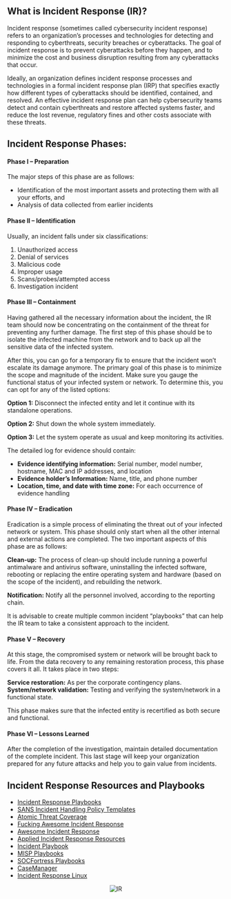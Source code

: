 What is Incident Response (IR)?
--------------------------
Incident response (sometimes called cybersecurity incident response) refers to an organization’s processes and technologies for detecting and responding to cyberthreats, security breaches or cyberattacks. The goal of incident response is to prevent cyberattacks before they happen, and to minimize the cost and business disruption resulting from any cyberattacks that occur.

Ideally, an organization defines incident response processes and technologies in a formal incident response plan (IRP) that specifies exactly how different types of cyberattacks should be identified, contained, and resolved. An effective incident response plan can help cybersecurity teams detect and contain cyberthreats and restore affected systems faster, and reduce the lost revenue, regulatory fines and other costs associate with these threats.

Incident Response Phases:
-------------------------
#### Phase I – Preparation

The major steps of this phase are as follows:

*   Identification of the most important assets and protecting them with all your efforts, and
*   Analysis of data collected from earlier incidents

#### Phase II – Identification
Usually, an incident falls under six classifications:
1.  Unauthorized access
2.  Denial of services
3.  Malicious code
4.  Improper usage
5.  Scans/probes/attempted access
6.  Investigation incident

#### Phase III – Containment
Having gathered all the necessary information about the incident, the IR team should now be concentrating on the containment of the threat for preventing any further damage. The first step of this phase should be to isolate the infected machine from the network and to back up all the sensitive data of the infected system.

After this, you can go for a temporary fix to ensure that the incident won’t escalate its damage anymore. The primary goal of this phase is to minimize the scope and magnitude of the incident. Make sure you gauge the functional status of your infected system or network. To determine this, you can opt for any of the listed options:

**Option 1:** Disconnect the infected entity and let it continue with its standalone operations.

**Option 2:** Shut down the whole system immediately.

**Option 3:** Let the system operate as usual and keep monitoring its activities.

The detailed log for evidence should contain:
*   **Evidence identifying information:** Serial number, model number, hostname, MAC and IP addresses, and location
*   **Evidence holder’s Information:** Name, title, and phone number
*   **Location, time, and date with time zone:** For each occurrence of evidence handling

#### Phase IV – Eradication
Eradication is a simple process of eliminating the threat out of your infected network or system. This phase should only start when all the other internal and external actions are completed. The two important aspects of this phase are as follows:

**Clean-up:** The process of clean-up should include running a powerful antimalware and antivirus software, uninstalling the infected software, rebooting or replacing the entire operating system and hardware (based on the scope of the incident), and rebuilding the network.

**Notification:** Notify all the personnel involved, according to the reporting chain.

It is advisable to create multiple common incident “playbooks” that can help the IR team to take a consistent approach to the incident.

#### Phase V – Recovery

At this stage, the compromised system or network will be brought back to life. From the data recovery to any remaining restoration process, this phase covers it all. It takes place in two steps:

**Service restoration:** As per the corporate contingency plans.  
**System/network validation:** Testing and verifying the system/network in a functional state.

This phase makes sure that the infected entity is recertified as both secure and functional.

#### Phase VI – Lessons Learned

After the completion of the investigation, maintain detailed documentation of the complete incident. This last stage will keep your organization prepared for any future attacks and help you to gain value from incidents.

Incident Response Resources and Playbooks
-----------------------------------------
- [Incident Response Playbooks](https://www.incidentresponse.org/playbooks/)
- [SANS Incident Handling Policy Templates](https://www.sans.org/information-security-policy/?category=incident-handling)
- [Atomic Threat Coverage](https://atc-project.github.io/atc-react/)
- [Fucking Awesome Incident Response](https://github.com/Correia-jpv/fucking-awesome-incident-response)
- [Awesome Incident Response](https://github.com/meirwah/awesome-incident-response)
- [Applied Incident Response Resources](https://www.appliedincidentresponse.com/resources/)
- [Incident Playbook](https://github.com/austinsonger/Incident-Playbook)
- [MISP Playbooks](https://github.com/MISP/misp-playbooks)
- [SOCFortress Playbooks](https://github.com/socfortress/Playbooks)
- [CaseManager](https://github.com/crowdere/CaseManager)
- [Incident Response Linux](https://github.com/vm32/Linux-Incident-Response)

<div align="center">

![IR](https://github.com/MrM8BRH/MrM8BRH/assets/34133187/29944e79-f81f-40d7-884b-6120b0fe49a7)

</div>
